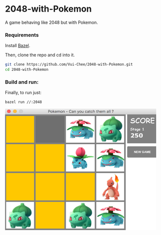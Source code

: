 # 2048-with-Pokemon
A game behaving like 2048 but with Pokemon.

### Requirements

Install [Bazel](https://bazel.build/install).

Then, clone the repo and cd into it.

```sh
git clone https://github.com/Vui-Chee/2048-with-Pokemon.git
cd 2048-with-Pokemon
```


### Build and run:

Finally, to run just:

```sh
bazel run //:2048
```

<img src="https://raw.githubusercontent.com/Vui-Chee/2048-with-Pokemon/master/2048-pokemon-screenshot.png" width="500" height="400"/>
